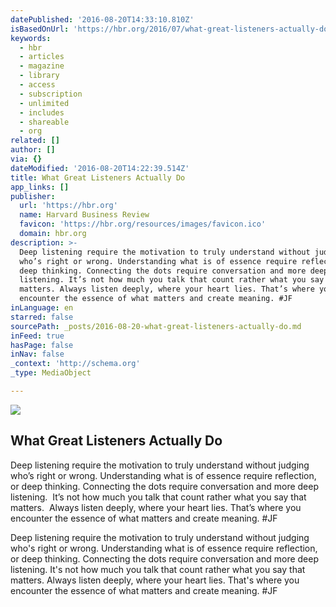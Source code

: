 ```yaml
---
datePublished: '2016-08-20T14:33:10.810Z'
isBasedOnUrl: 'https://hbr.org/2016/07/what-great-listeners-actually-do'
keywords:
  - hbr
  - articles
  - magazine
  - library
  - access
  - subscription
  - unlimited
  - includes
  - shareable
  - org
related: []
author: []
via: {}
dateModified: '2016-08-20T14:22:39.514Z'
title: What Great Listeners Actually Do
app_links: []
publisher:
  url: 'https://hbr.org'
  name: Harvard Business Review
  favicon: 'https://hbr.org/resources/images/favicon.ico'
  domain: hbr.org
description: >-
  Deep listening require the motivation to truly understand without judging
  who’s right or wrong. Understanding what is of essence require reflection, or
  deep thinking. Connecting the dots require conversation and more deep
  listening. It’s not how much you talk that count rather what you say that
  matters. Always listen deeply, where your heart lies. That’s where you
  encounter the essence of what matters and create meaning. #JF
inLanguage: en
starred: false
sourcePath: _posts/2016-08-20-what-great-listeners-actually-do.md
inFeed: true
hasPage: false
inNav: false
_context: 'http://schema.org'
_type: MediaObject

---
```

<article style=""><img src="https://imgflo.herokuapp.com/graph/vahj1ThiexotieMo/2a01aa7d933fe25c0729c9c0ff37f07d/noop.jpg?input=https%3A%2F%2Fhbr.org%2Fresources%2Fimages%2Farticle_assets%2F2016%2F07%2Fjul16-14-hbr-laura-schneider-communication-02-bor.jpg" /><h1>What Great Listeners Actually Do</h1><p>Deep listening require the motivation to truly understand without judging who’s right or wrong. Understanding what is of essence require reflection, or deep thinking. Connecting the dots require conversation and more deep listening.  It’s not how much you talk that count rather what you say that matters.  Always listen deeply, where your heart lies. That’s where you encounter the essence of what matters and create meaning. #JF</p></article>

Deep listening require the motivation to truly understand without judging who's right or wrong. Understanding what is of essence require reflection, or deep thinking. Connecting the dots require conversation and more deep listening. It's not how much you talk that count rather what you say that matters. Always listen deeply, where your heart lies. That's where you encounter the essence of what matters and create meaning. \#JF